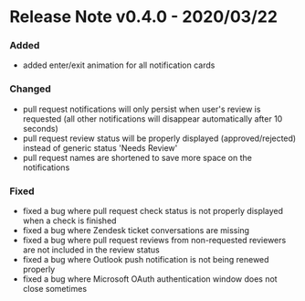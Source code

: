 # Release Note v0.4.0 - 2020/03/22

### Added

* added enter/exit animation for all notification cards

### Changed

* pull request notifications will only persist when user's review is requested (all other notifications will disappear automatically after 10 seconds)
* pull request review status will be properly displayed (approved/rejected) instead of generic status 'Needs Review'
* pull request names are shortened to save more space on the notifications

### Fixed

* fixed a bug where pull request check status is not properly displayed when a check is finished
* fixed a bug where Zendesk ticket conversations are missing
* fixed a bug where pull request reviews from non-requested reviewers are not included in the review status
* fixed a bug where Outlook push notification is not being renewed properly
* fixed a bug where Microsoft OAuth authentication window does not close sometimes
